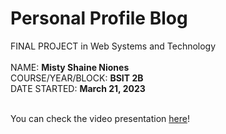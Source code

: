 # Personal Profile Blog
FINAL PROJECT in Web Systems and Technology<br> 
<br>
NAME: **Misty Shaine Niones** <br>
COURSE/YEAR/BLOCK: **BSIT 2B** <br>
DATE STARTED: **March 21, 2023** <br>
<br>

You can check the video presentation [here](https://youtu.be/j1-9Qi30OoY)!
